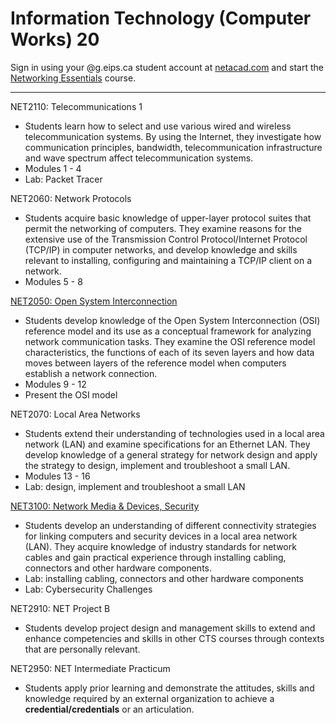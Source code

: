 # Information Technology (Computer Works) 20

Sign in using your @g.eips.ca student account at [netacad.com](https://www.netacad.com/) and start the [Networking Essentials](https://www.netacad.com/courses/networking/networking-essentials) course.

---

NET2110: Telecommunications 1

* Students learn how to select and use various wired and wireless telecommunication systems. By using the Internet, they investigate how communication principles, bandwidth, telecommunication infrastructure and wave spectrum affect telecommunication systems.
* Modules 1 - 4
* Lab: Packet Tracer

NET2060: Network Protocols

* Students acquire basic knowledge of upper-layer protocol suites that permit the networking of computers. They examine reasons for the extensive use of the Transmission Control Protocol/Internet Protocol (TCP/IP) in computer networks, and develop knowledge and skills relevant to installing, configuring and maintaining a TCP/IP client on a network.
* Modules 5 - 8

[NET2050: Open System Interconnection](NET2050.md)

* Students develop knowledge of the Open System Interconnection (OSI) reference model and its use as a conceptual framework for analyzing network communication tasks. They examine the OSI reference model characteristics, the functions of each of its seven layers and how data moves between layers of the reference model when computers establish a network connection.
* Modules 9 - 12
* Present the OSI model

NET2070: Local Area Networks

* Students extend their understanding of technologies used in a local area network (LAN) and examine specifications for an Ethernet LAN. They develop knowledge of a general strategy for network design and apply the strategy to design, implement and troubleshoot a small LAN.
* Modules 13 - 16
* Lab: design, implement and troubleshoot a small LAN

[NET3100: Network Media & Devices, Security](NET3100.md)

* Students develop an understanding of different connectivity strategies for linking computers and security devices in a local area network (LAN). They acquire knowledge of industry standards for network cables and gain practical experience through installing cabling, connectors and other hardware components.
* Lab: installing cabling, connectors and other hardware components
* Lab: Cybersecurity Challenges

NET2910: NET Project B

* Students develop project design and management skills to extend and enhance competencies and skills in other CTS courses through contexts that are personally relevant.

NET2950: NET Intermediate Practicum

* Students apply prior learning and demonstrate the attitudes, skills and knowledge required by an external organization to achieve a **credential/credentials** or an articulation.
